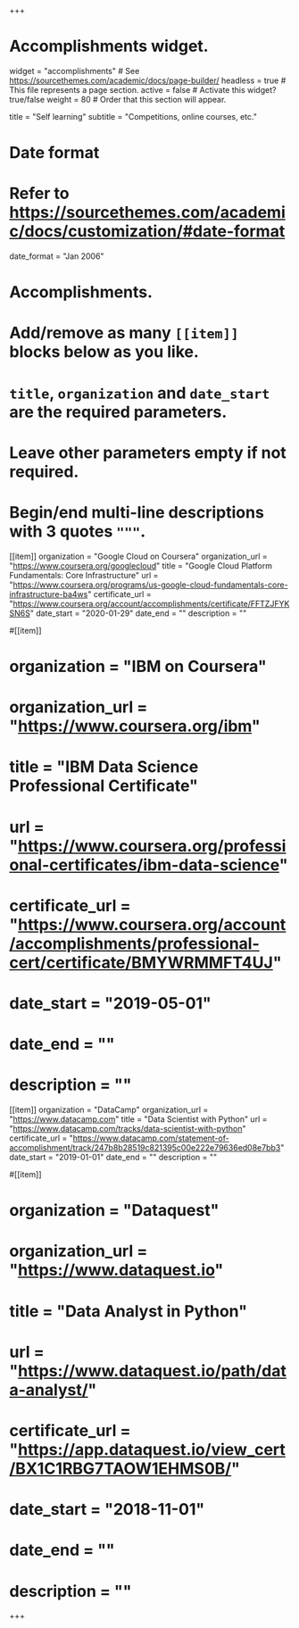 +++
# Accomplishments widget.
widget = "accomplishments"  # See https://sourcethemes.com/academic/docs/page-builder/
headless = true  # This file represents a page section.
active = false  # Activate this widget? true/false
weight = 80  # Order that this section will appear.

title = "Self learning"
subtitle = "Competitions, online courses, etc."

# Date format
#   Refer to https://sourcethemes.com/academic/docs/customization/#date-format
date_format = "Jan 2006"

# Accomplishments.
#   Add/remove as many `[[item]]` blocks below as you like.
#   `title`, `organization` and `date_start` are the required parameters.
#   Leave other parameters empty if not required.
#   Begin/end multi-line descriptions with 3 quotes `"""`.

[[item]]
  organization = "Google Cloud on Coursera"
  organization_url = "https://www.coursera.org/googlecloud"
  title = "Google Cloud Platform Fundamentals: Core Infrastructure"
  url = "https://www.coursera.org/programs/us-google-cloud-fundamentals-core-infrastructure-ba4ws"
  certificate_url = "https://www.coursera.org/account/accomplishments/certificate/FFTZJFYKSN6S"
  date_start = "2020-01-29"
  date_end = ""
  description = ""

#[[item]]
#  organization = "IBM on Coursera"
#  organization_url = "https://www.coursera.org/ibm"
#  title = "IBM Data Science Professional Certificate"
#  url = "https://www.coursera.org/professional-certificates/ibm-data-science"
#  certificate_url = "https://www.coursera.org/account/accomplishments/professional-cert/certificate/BMYWRMMFT4UJ"
#  date_start = "2019-05-01"
#  date_end = ""
#  description = ""

[[item]]
  organization = "DataCamp"
  organization_url = "https://www.datacamp.com"
  title = "Data Scientist with Python"
  url = "https://www.datacamp.com/tracks/data-scientist-with-python"
  certificate_url = "https://www.datacamp.com/statement-of-accomplishment/track/247b8b28519c821395c00e222e79636ed08e7bb3"
  date_start = "2019-01-01"
  date_end = ""
  description = ""
  
#[[item]]
#  organization = "Dataquest"
#  organization_url = "https://www.dataquest.io"
#  title = "Data Analyst in Python"
#  url = "https://www.dataquest.io/path/data-analyst/"
#  certificate_url = "https://app.dataquest.io/view_cert/BX1C1RBG7TAOW1EHMS0B/"
#  date_start = "2018-11-01"
#  date_end = ""
#  description = ""

+++

